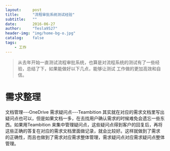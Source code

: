 ```yaml
---
layout:     post
title:      "流程审批系统测试经验"
subtitle:   ""
date:       2016-06-27
author:     "Tesla9527"
header-img: "img/home-bg-o.jpg"
catalog:    false
tags:
    - 工作
---
```


> 从去年开始一直测试流程审批系统，也算是对流程系统的测试有了一些经验，总结了下，如果能做好以下几点，能够让测试
工作做的更加高效和自信。

# 需求整理
文档管理---OneDrive
需求疑问点---Teambition
其实就在对应的需求文档里写出疑问点也可以，但是如果文档一多，在去找用户确认需求的时候难免会遗忘一些东西。如果用Teambition
来集中管理疑问点，这些疑问点得到客户的回复后，再将这些正确的答复在对应的需求文档里面做记录，就会比较好。这样就做到了需求
的正确性，而且也做到了需求对应需求整体管理，需求疑问点对应需求疑问点整体管理。



